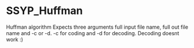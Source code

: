 # SSYP_Huffman
Huffman algorithm
Expects three arguments full input file name, full out file name and -c or -d. -c for coding and -d for decoding.
Decoding doesnt work :)
